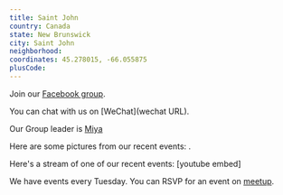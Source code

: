 ```yaml
---
title: Saint John
country: Canada
state: New Brunswick
city: Saint John
neighborhood: 
coordinates: 45.278015, -66.055875
plusCode:
---
```

Join our [Facebook group](https://www.facebook.com/groups/free.code.camp.saintjohn).

You can chat with us on [WeChat](wechat URL).

Our Group leader is [Miya](freecodecamp.org/miya)

Here are some pictures from our recent events:
![]().

Here's a stream of one of our recent events:
[youtube embed]

We have events every Tuesday. You can RSVP for an event on [meetup](meetupurl).
